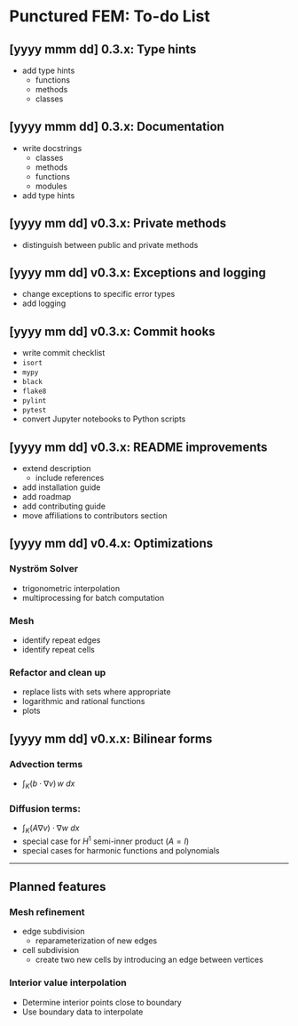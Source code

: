 # Punctured FEM: To-do List

## [yyyy mmm dd] 0.3.x: Type hints
- add type hints
  - functions
  - methods
  - classes

## [yyyy mmm dd] 0.3.x: Documentation
- write docstrings
  - classes
  - methods
  - functions
  - modules
- add type hints

## [yyyy mm dd] v0.3.x: Private methods
- distinguish between public and private methods


## [yyyy mm dd] v0.3.x: Exceptions and logging
- change exceptions to specific error types
- add logging


## [yyyy mm dd] v0.3.x: Commit hooks
- write commit checklist
- `isort`
- `mypy`
- `black`
- `flake8`
- `pylint`
- `pytest`
- convert Jupyter notebooks to Python scripts


## [yyyy mm dd] v0.3.x: README improvements
- extend description
  - include references
- add installation guide
- add roadmap
- add contributing guide
- move affiliations to contributors section


## [yyyy mm dd] v0.4.x: Optimizations
### Nyström Solver
  - trigonometric interpolation
  - multiprocessing for batch computation
### Mesh
  - identify repeat edges
  - identify repeat cells
### Refactor and clean up
- replace lists with sets where appropriate
- logarithmic and rational functions
- plots

## [yyyy mm dd] v0.x.x: Bilinear forms
### Advection terms
  - $\int_K (b \cdot \nabla v) \, w ~dx$
### Diffusion terms:
  - $\int_K (A \nabla v) \cdot \nabla w ~dx$
  - special case for $H^1$ semi-inner product ($A = I$)
  - special cases for harmonic functions and polynomials

---
## Planned features

### Mesh refinement
  - edge subdivision
    - reparameterization of new edges
  - cell subdivision
    - create two new cells by introducing an edge between vertices

### Interior value interpolation
  - Determine interior points close to boundary
  - Use boundary data to interpolate
